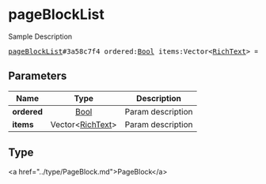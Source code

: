 # pageBlockList

Sample Description

<pre>
<a href="../constructor/pageBlockList.md">pageBlockList</a>#3a58c7f4 ordered:<a href="../type/Bool.md">Bool</a> items:Vector&lt;<a href="../type/RichText.md">RichText</a>&gt; = <a href="../type/PageBlock.md">PageBlock</a>;
</pre>

## Parameters

| Name | Type | Description |
|------|:----:|-------------|
| **ordered** | <a href="../type/Bool.md">Bool</a> | Param description |
| **items** | Vector&lt;<a href="../type/RichText.md">RichText</a>&gt; | Param description |

## Type

&lt;a href=&#34;../type/PageBlock.md&#34;&gt;PageBlock&lt;/a&gt;
